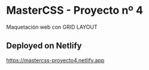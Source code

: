 # MasterCSS - Proyecto nº 4

Maquetación web con GRID LAYOUT

## Deployed on Netlify
https://mastercss-proyecto4.netlify.app

